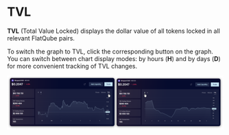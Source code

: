 # TVL

**TVL** (Total Value Locked) displays the dollar value of all tokens locked in all relevant FlatQube pairs.

To switch the graph to TVL, click the corresponding button on the graph.\
You can switch between chart display modes: by hours (**H**) and by days (**D**) for more convenient tracking of TVL changes.

![](<../../../../.gitbook/assets/image (174).png>)
